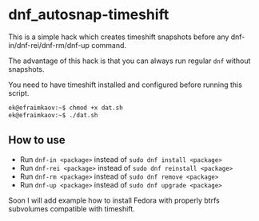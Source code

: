 # dnf_autosnap-timeshift

This is a simple hack which creates timeshift snapshots before any dnf-in/dnf-rei/dnf-rm/dnf-up command.

The advantage of this hack is that you can always run regular `dnf` without snapshots.

You need to have timeshift installed and configured before running this script.

```sh
ek@efraimkaov:~$ chmod +x dat.sh
ek@efraimkaov:~$ ./dat.sh
```
## How to use

* Run `dnf-in <package>` instead of `sudo dnf install <package>`
* Run `dnf-rei <package>` instead of `sudo dnf reinstall <package>`
* Run `dnf-rm <package>` instead of `sudo dnf remove <package>`
* Run `dnf-up <package>` instead of `sudo dnf upgrade <package>`

Soon I will add example how to install Fedora with properly btrfs subvolumes compatible with timeshift.

